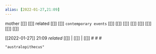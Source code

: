 ```yaml
---
alias: [2022-01-27,21:09]
---
```

 mother [[]] [[]]
 related [[]] [[]]
 `contemporary events` [[]] [[]] [[]] [[]] [[]] [[]] [[]] [[]]

[[2022-01-27]] 21:09 _related_ [[]] | [[]] | [[]] # # #

```query
"australopithecus"
```